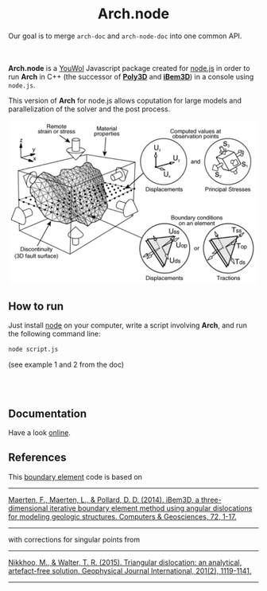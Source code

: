 # <center>Arch.node</center>


Our goal is to merge `arch-doc` and `arch-node-doc` into one common API.
<br>
<br>
<br>

**Arch.node** is a [YouWol](https://youwol.com) Javascript package created for [node.js](https://nodejs.org/en/) in order to run **Arch** in C++ (the successor of [**Poly3D**](https://en.wikipedia.org/wiki/David_D._Pollard) and [**iBem3D**](https://www.sciencedirect.com/science/article/pii/S0098300414001496)) in a console using `node.js`.

This version of **Arch** for node.js allows coputation for large models and parallelization of the solver and the post process.

<center><img src="images/arche.jpg" alt="drawing" width="500"/></center>

## How to run
Just install [node](https://nodejs.org/en/) on your computer, write a script involving **Arch**, and run the following command line:
```sh
node script.js
```
(see example 1 and 2 from the doc)

<br><br>
## Documentation
Have a look [online](https://youwol.github.io/arch-node-doc/dist/docs/index.html).

## References
This [boundary element](https://en.wikipedia.org/wiki/Boundary_element_method) code is based on
___
[Maerten, F., Maerten, L., & Pollard, D. D. (2014). iBem3D, a three-dimensional iterative boundary element method using angular dislocations for modeling geologic structures. Computers & Geosciences, 72, 1-17.](https://www.sciencedirect.com/science/article/pii/S0098300414001496)
___

with corrections for singular points from
___
[Nikkhoo, M., & Walter, T. R. (2015). Triangular dislocation: an analytical, artefact-free solution. Geophysical Journal International, 201(2), 1119-1141.](https://academic.oup.com/gji/article/201/2/1119/572006)
___
